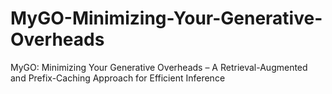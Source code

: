 # MyGO-Minimizing-Your-Generative-Overheads
MyGO: Minimizing Your Generative Overheads – A Retrieval-Augmented and Prefix-Caching Approach for Efficient Inference
